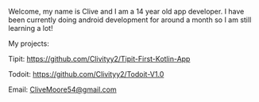 Welcome, my name is Clive and I am a 14 year old app developer. I have been currently doing android development for around a month so I am still learning a lot!

My projects:

Tipit: https://github.com/Clivityy2/Tipit-First-Kotlin-App

Todoit: https://github.com/Clivityy2/Todoit-V1.0

Email: CliveMoore54@gmail.com
